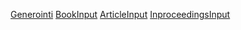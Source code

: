 [Generointi](https://github.com/J-tiimi/miniprojekti/blob/master/doc/acceptance%20requirements/bibtexGeneration.feature)
[BookInput](https://github.com/J-tiimi/miniprojekti/blob/master/doc/acceptance%20requirements/bookInput.feature)
[ArticleInput](https://github.com/J-tiimi/miniprojekti/blob/master/doc/acceptance%20requirements/articleInput.feature)
[InproceedingsInput](https://github.com/J-tiimi/miniprojekti/blob/master/doc/acceptance%20requirements/inproceedingsInput.feature)
